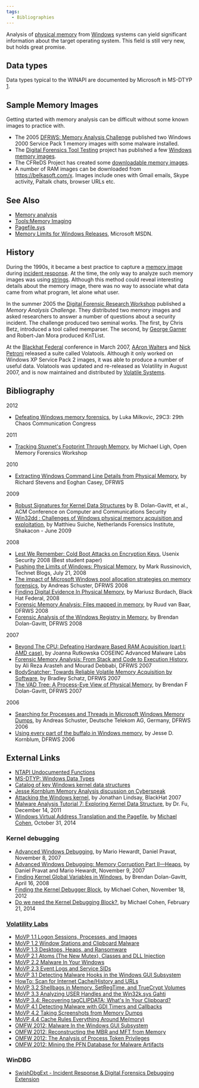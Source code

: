 ```yaml
---
tags:
  - Bibliographies
---
```

Analysis of [physical memory](physical_memory.md) from
[Windows](windows.md) systems can yield significant information
about the target operating system. This field is still very new, but
holds great promise.

## Data types

Data types typical to the WINAPI are documented by Microsoft in MS-DTYP
[1](https://learn.microsoft.com/en-us/openspecs/windows_protocols/ms-dtyp/cca27429-5689-4a16-b2b4-9325d93e4ba2).

## Sample Memory Images

Getting started with memory analysis can be difficult without some known
images to practice with.

* The 2005 [DFRWS: Memory Analysis Challenge](https://github.com/dfrws/dfrws2005-challenge)
  published two Windows 2000 Service Pack 1 memory images with some malware
  installed.
* The [Digital Forensics Tool Testing](https://dftt.sourceforge.net/)
  project has published a few [Windows memory images](https://dftt.sourceforge.net/test13/index.html).
* The CFReDS Project has created some
  [downloadable memory images](https://cfreds.nist.gov/mem/memory-images.rar).
* A number of RAM images can be downloaded from
  <https://belkasoft.com/x>. Images include
  ones with Gmail emails, Skype activity, Paltalk chats, browser URLs
  etc.

## See Also

* [Memory analysis](memory_analysis.md)
* [Tools:Memory Imaging](tools_memory_imaging.md)
* [Pagefile.sys](pagefile.sys.md)
* [Memory Limits for Windows Releases](https://learn.microsoft.com/en-us/windows/win32/memory/memory-limits-for-windows-releases),
  Microsoft MSDN.

## History

During the 1990s, it became a best practice
to capture a [memory image](tools_memory_imaging.md) during
[incident response](incident_response.md). At the time, the only
way to analyze such memory images was using
[strings](strings.md). Although this method could reveal
interesting details about the memory image, there was no way to
associate what data came from what program, let alone what user.

In the summer 2005 the [Digital Forensic Research Workshop](digital_forensic_research_workshop.md)
published a *Memory Analysis Challenge*. They distributed two memory images and
asked researchers to answer a number of questions about a security incident.
The challenge produced two seminal works. The first, by Chris Betz,
introduced a tool called memparser. The second, by [George Garner](george_garner.md)
and Robert-Jan Mora produced KnTList.

At the [Blackhat Federal](blackhat_(conference).md) conference in March 2007,
[AAron Walters](aaron_walters.md) and [Nick Petroni](nick_petroni.md) released
a suite called Volatools. Although it only worked on Windows XP Service Pack 2
images, it was able to produce a number of useful data. Volatools was updated
and re-released as Volatility in August
2007, and is now maintained and distributed by [Volatile Systems](https://www.volatilesystems.com/).

## Bibliography

2012

* [Defeating Windows memory forensics](https://fahrplan.events.ccc.de/congress/2012/Fahrplan/events/5301.en.html),
  by Luka Milkovic, 29C3: 29th Chaos Communication Congress

2011

* [Tracking Stuxnet's Footprint Through Memory](https://prezi.com/goocmfeuiqdf/tracking-stuxnets-footprint-through-memory/),
  by Michael Ligh, Open Memory Forensics Workshop

2010

* [Extracting Windows Command Line Details from Physical Memory](https://www.sciencedirect.com/science/article/pii/S1742287610000356),
  by Richard Stevens and Eoghan Casey, DFRWS

2009

* [Robust Signatures for Kernel Data Structures](https://sites.cc.gatech.edu/~brendan/ccs09_siggen.pdf)
  by B.  Dolan-Gavitt, et al., ACM Conference on Computer and Communications
  Security
* [Win32dd : Challenges of Windows physical memory acquisition and exploitation](http://www.shakacon.org/talks/NFI-Shakacon-win32dd0.3.pdf),
  by Matthieu Suiche, Netherlands Forensics Institute, Shakacon - June 2009

2008

* [Lest We Remember: Cold Boot Attacks on Encryption Keys](https://citp.princeton.edu/our-work/memory/),
  Usenix Security 2008 (Best student paper)
* [Pushing the Limits of Windows: Physical Memory](https://learn.microsoft.com/en-us/archive/blogs/markrussinovich/),
  by Mark Russinovich, Technet Blogs, July 21, 2008
* [The impact of Microsoft Windows pool allocation strategies on memory forensics](https://dfrws.org/presentation/the-impact-of-microsoft-windows-pool-allocation-strategies-on-memory-forensics/),
  by Andreas Schuster, DFRWS 2008
* [Finding Digital Evidence In Physical Memory](https://www.blackhat.com/presentations/bh-federal-06/BH-Fed-06-Burdach/bh-fed-06-burdach-up.pdf),
  by Mariusz Burdach, Black Hat Federal, 2008
* [Forensic Memory Analysis: Files mapped in memory](https://dfrws.org/presentation/forensic-memory-analysis-files-mapped-in-memory/),
  by Ruud van Baar, DFRWS 2008
* [Forensic Analysis of the Windows Registry in Memory](https://dfrws.org/presentation/forensic-analysis-of-the-windows-registry-in-memory/),
  by Brendan Dolan-Gavitt, DFRWS 2008

2007

* [Beyond The CPU: Defeating Hardware Based RAM Acquisition (part I: AMD case)](https://www.first.org/conference/2007/papers/rutkowska-joanna-slides.pdf),
  by Joanna Rutkowska COSEINC Advanced Malware Labs
* [Forensic Memory Analysis: From Stack and Code to Execution History](https://www.sciencedirect.com/science/article/pii/S1742287607000485),
  by Ali Reza Arasteh and Mourad Debbabi, DFRWS 2007
* [BodySnatcher: Towards Reliable Volatile Memory Acquisition by Software](https://www.sciencedirect.com/science/article/pii/S1742287607000497),
  by Bradley Schatz, DFRWS 2007
* [The VAD Tree: A Process-Eye View of Physical Memory](https://dfrws.org/sites/default/files/session-files/2007_USA_paper-the_vad_tree_-_a_process-eye_view_of_physical_memory.pdf),
  by Brendan F Dolan-Gavitt, DFRWS 2007

2006

* [Searching for Processes and Threads in Microsoft Windows Memory Dumps](https://dfrws.org/sites/default/files/session-files/2006_USA_pres-searching_for_processes_and_threads_in_microsoft_windows_memory_dumps.pdf),
  by Andreas Schuster, Deutsche Telekom AG, Germany, DFRWS 2006
* [Using every part of the buffalo in Windows memory](https://www.sciencedirect.com/science/article/abs/pii/S1742287607000047),
  by Jesse D.  Kornblum, DFRWS 2006

## External Links

* [NTAPI Undocumented Functions](http://undocumented.ntinternals.net/)
* [MS-DTYP: Windows Data Types](https://learn.microsoft.com/en-us/openspecs/windows_protocols/ms-dtyp/cca27429-5689-4a16-b2b4-9325d93e4ba2)
* [Catalog of key Windows kernel data structures](http://www.codemachine.com/article_kernelstruct.html)
* [Jesse Kornblum Memory Analysis discussion on Cyberspeak](https://cyberspeak.libsyn.com/index.php?post_id=98104)
* [Attacking the Windows kernel](https://www.blackhat.com/presentations/bh-usa-07/Lindsay/Whitepaper/bh-usa-07-lindsay-WP.pdf),
  by Jonathan Lindsay, BlackHat 2007
* [Malware Analysis Tutorial 7: Exploring Kernel Data Structure](http://fumalwareanalysis.blogspot.com/2011/12/malware-analysis-tutorial-7-exploring.html),
  by Dr. Fu, December 14, 2011
* [Windows Virtual Address Translation and the Pagefile](http://blog.rekall-forensic.com/2014/10/windows-virtual-address-translation-and.html),
  by [Michael Cohen](michael_cohen.md), October 31, 2014

### Kernel debugging

* [Advanced Windows Debugging](http://survey-smiles.com), by
  Mario Hewardt, Daniel Pravat, November 8, 2007
* [Advanced Windows Debugging: Memory Corruption Part II—Heaps](https://www.informit.com/articles/article.aspx?p=1081496), by
  Daniel Pravat and Mario Hewardt, November 9, 2007
* [Finding Kernel Global Variables in Windows](https://moyix.blogspot.com/2008/04/finding-kernel-global-variables-in.html),
  by Brendan Dolan-Gavitt, April 16, 2008
* [Finding the Kernel Debugger Block](http://scudette.blogspot.com/2012/11/finding-kernel-debugger-block.html),
  by Michael Cohen, November 18, 2012
* [Do we need the Kernel Debugging Block?](http://blog.rekall-forensic.com/2014/02/do-we-need-kernel-debugging-block.html),
  by Michael Cohen, February 21, 2014

### [Volatility Labs](https://volatility-labs.blogspot.com/)

* [MoVP 1.1 Logon Sessions, Processes, and Images](https://volatility-labs.blogspot.com/2012/09/movp-11-logon-sessions-processes-and.html)
* [MoVP 1.2 Window Stations and Clipboard Malware](https://volatility-labs.blogspot.com/2012/09/movp-12-window-stations-and-clipboard.html)
* [MoVP 1.3 Desktops, Heaps, and Ransomware](https://volatility-labs.blogspot.com/2012/09/movp-13-desktops-heaps-and-ransomware.html)
* [MoVP 2.1 Atoms (The New Mutex), Classes and DLL Injection](https://volatility-labs.blogspot.com/2012/09/movp-21-atoms-new-mutex-classes-and-dll.html)
* [MoVP 2.2 Malware In Your Windows](https://volatility-labs.blogspot.com/2012/09/movp-22-malware-in-your-windows.html)
* [MoVP 2.3 Event Logs and Service SIDs](https://volatility-labs.blogspot.com/2012/09/movp-23-event-logs-and-service-sids.html)
* [MoVP 3.1 Detecting Malware Hooks in the Windows GUI Subsystem](https://volatility-labs.blogspot.com/2012/09/movp-31-detecting-malware-hooks-in.html)
* [HowTo: Scan for Internet Cache/History and URLs](https://volatility-labs.blogspot.com/2012/09/howto-scan-for-internet-cachehistory.html)
* [MoVP 3.2 Shellbags in Memory, SetRegTime, and TrueCrypt Volumes](https://volatility-labs.blogspot.com/2012/09/movp-32-shellbags-in-memory-setregtime.html)
* [MoVP 3.3 Analyzing USER Handles and the Win32k.sys Gahti](https://volatility-labs.blogspot.com/2012/09/movp-33-analyzing-user-handles-and.html)
* [MoVP 3.4: Recovering tagCLIPDATA: What's In Your Clipboard?](https://volatility-labs.blogspot.com/2012/09/movp-34-recovering-tagclipdata-whats-in.html)
* [MoVP 4.1 Detecting Malware with GDI Timers and Callbacks](https://volatility-labs.blogspot.com/2012/10/movp-41-detecting-malware-with-gdi.html)
* [MoVP 4.2 Taking Screenshots from Memory Dumps](https://volatility-labs.blogspot.com/2012/10/movp-43-taking-screenshots-from-memory.html)
* [MoVP 4.4 Cache Rules Everything Around Me(mory)](https://volatility-labs.blogspot.com/2012/10/movp-44-cache-rules-everything-around.html)
* [OMFW 2012: Malware In the Windows GUI Subsystem](https://volatility-labs.blogspot.com/2012/10/omfw-2012-malware-in-windows-gui.html)
* [OMFW 2012: Reconstructing the MBR and MFT from Memory](https://volatility-labs.blogspot.com/2012/10/omfw-2012-reconstructing-mbr-and-mft.html)
* [OMFW 2012: The Analysis of Process Token Privileges](https://volatility-labs.blogspot.com/2012/10/omfw-2012-analysis-of-process-token.html)
* [OMFW 2012: Mining the PFN Database for Malware Artifacts](https://volatility-labs.blogspot.com/2012/10/omfw-2012-mining-pfn-database-for.html)

### WinDBG

* [SwishDbgExt - Incident Response & Digital Forensics Debugging Extension](https://github.com/comaeio/SwishDbgExt)
